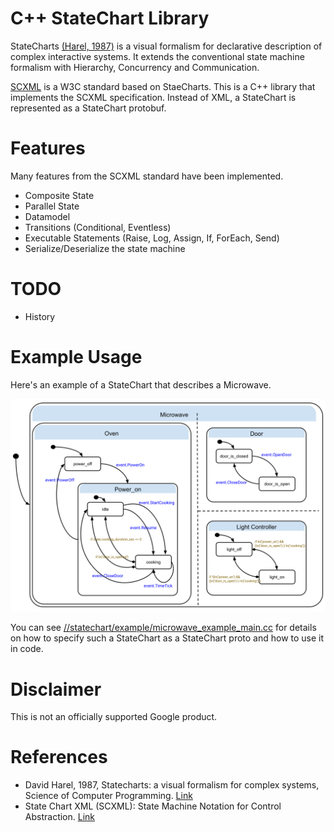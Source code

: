 # C++ StateChart Library

StateCharts [(Harel, 1987)](ref1) is a visual formalism for declarative
description of complex interactive systems.
It extends the conventional state machine formalism with Hierarchy, Concurrency
and Communication.

[SCXML](https://www.w3.org/TR/scxml/) is a W3C standard based on StaeCharts.
This is a C++ library that implements the SCXML specification. Instead of XML, a
StateChart is represented as a StateChart protobuf.

# Features
Many features from the SCXML standard have been implemented.

* Composite State
* Parallel State
* Datamodel
* Transitions (Conditional, Eventless)
* Executable Statements (Raise, Log, Assign, If, ForEach, Send)
* Serialize/Deserialize the state machine

# TODO

* History

# Example Usage
Here's an example of a StateChart that describes a Microwave.

![Microwave StateChart](statechart/example/microwave_statechart.svg "Microwave StateChart")

You can see [//statechart/example/microwave_example_main.cc](statechart/example/microwave_example_main.cc)
for details on how to specify such a StateChart as a StateChart proto and how to
use it in code.

# Disclaimer
This is not an officially supported Google product.

# References

* David Harel, 1987, Statecharts: a visual formalism for complex systems,
Science of Computer Programming.
[Link](https://www.sciencedirect.com/science/article/pii/0167642387900359)
* State Chart XML (SCXML): State Machine Notation for Control Abstraction.
[Link](https://www.w3.org/TR/scxml/)
